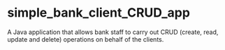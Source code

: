 # simple_bank_client_CRUD_app
A Java application that allows bank staff to carry out CRUD (create, read, update and delete) operations on behalf of the clients.
